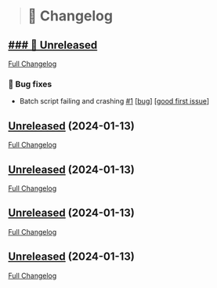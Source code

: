 > # 📑 Changelog

## [### 🚧 Unreleased](https://github.com/Ghost-Hackers/sph-report-cleanup/releases)

[Full Changelog](https://github.com/Ghost-Hackers/sph-report-cleanup/Ghost-Hackers/sph-report-cleanup/compare/Unreleased...HEAD)

### 🐛 Bug fixes

- Batch script failing and crashing [\#1](https://github.com/Ghost-Hackers/sph-report-cleanup/issues/1) [[bug](https://github.com/Ghost-Hackers/sph-report-cleanup/labels/bug)] [[good first issue](https://github.com/Ghost-Hackers/sph-report-cleanup/labels/good%20first%20issue)]

## [Unreleased](https://github.com/Ghost-Hackers/sph-report-cleanup/releases) (2024-01-13)

[Full Changelog](https://github.com/Ghost-Hackers/sph-report-cleanup/Ghost-Hackers/sph-report-cleanup/compare/v0.1.0...Unreleased)

## [Unreleased](https://github.com/Ghost-Hackers/sph-report-cleanup/releases) (2024-01-13)

[Full Changelog](https://github.com/Ghost-Hackers/sph-report-cleanup/Ghost-Hackers/sph-report-cleanup/compare/v0.1.0...Unreleased)

## [Unreleased](https://github.com/Ghost-Hackers/sph-report-cleanup/releases) (2024-01-13)

[Full Changelog](https://github.com/Ghost-Hackers/sph-report-cleanup/Ghost-Hackers/sph-report-cleanup/compare/v0.1.0...Unreleased)

## [Unreleased](https://github.com/Ghost-Hackers/sph-report-cleanup/releases) (2024-01-13)

[Full Changelog](https://github.com/Ghost-Hackers/sph-report-cleanup/Ghost-Hackers/sph-report-cleanup/compare/v0.1.0...Unreleased)









